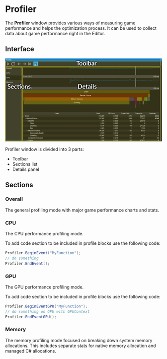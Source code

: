 # Profiler

The **Profiler** window provides various ways of measuring game performance and helps the optimization process. It can be used to collect data about game performance right in the Editor.

## Interface

![Profiler Interface](media/profiler-layout.png)

Profiler window is divided into 3 parts:
* Toolbar
* Sections list
* Details panel

## Sections

### Overall

The general profiling mode with major game performance charts and stats.

### CPU

The CPU performance profiling mode.

To add code section to be included in profile blocks use the following code:

```cs
Profiler.BeginEvent("MyFunction");
// do something
Profiler.EndEvent();
```

### GPU

The GPU performance profiling mode.

To add code section to be included in profile blocks use the following code:

```cs
Profiler.BeginEventGPU("MyFunction");
// do something on GPU with GPUContext
Profiler.EndEventGPU();
```

### Memory

The memory profiling mode focused on breaking down system memory allocations. This includes separate stats for native memory allocation and managed C# allocations.

